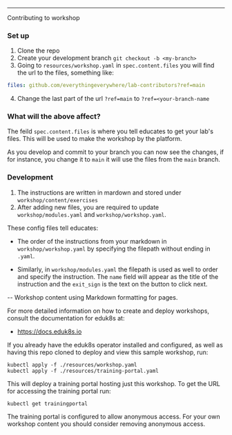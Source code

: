 ---
Contributing to workshop

### Set up
1. Clone the repo
2. Create your development branch `git checkout -b <my-branch>`
3. Going to `resources/workshop.yaml` in `spec.content.files` you will find the url to the files, something like: 
```yaml
files: github.com/everythingeverywhere/lab-contributors?ref=main
```
4. Change the last part of the url `?ref=main` to `?ref=<your-branch-name`

### What will the above affect?
The feild `spec.content.files` is where you tell educates to get your lab's files. This will be used to make the workshop by the platform. 

As you develop and commit to your branch you can now see the changes, if for instance, you change it to `main` it will use the files from the `main` branch.

### Development

1. The instructions are written in mardown and stored under `workshop/content/exercises`
2. After adding new files, you are required to update `workshop/modules.yaml` and `workshop/workshop.yaml`. 

These config files tell educates:
- The order of the instructions from your markdown in `workshop/workshop.yaml` by specifying the filepath without ending in `.yaml`.

- Similarly, in `workshop/modules.yaml` the filepath is used as well to order and specify the instruction. The `name` field will appear as the title of the instruction and the `exit_sign` is the text on the button to click next.





--
Workshop content using Markdown formatting for pages.

For more detailed information on how to create and deploy workshops, consult
the documentation for eduk8s at:

* https://docs.eduk8s.io

If you already have the eduk8s operator installed and configured, as well as having this repo cloned to deploy
and view this sample workshop, run:

```
kubectl apply -f ./resources/workshop.yaml
kubectl apply -f ./resources/training-portal.yaml
```

This will deploy a training portal hosting just this workshop. To get the
URL for accessing the training portal run:

```
kubectl get trainingportal
```

The training portal is configured to allow anonymous access. For your own
workshop content you should consider removing anonymous access.
